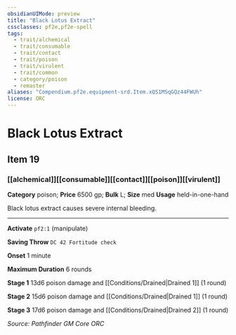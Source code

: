 ```yaml
---
obsidianUIMode: preview
title: "Black Lotus Extract"
cssclasses: pf2e,pf2e-spell
tags:
  - trait/alchemical
  - trait/consumable
  - trait/contact
  - trait/poison
  - trait/virulent
  - trait/common
  - category/poison
  - remaster
aliases: "Compendium.pf2e.equipment-srd.Item.xQS1MSqGQz44FWUh"
license: ORC
---
```

# Black Lotus Extract
## Item 19
### [[alchemical]][[consumable]][[contact]][[poison]][[virulent]]

**Category** poison; 
**Price** 6500 gp; 
**Bulk** L; **Size** med
**Usage** held-in-one-hand

Black lotus extract causes severe internal bleeding.

* * *

**Activate** `pf2:1` (manipulate)

**Saving Throw** `DC 42 Fortitude check`

**Onset** 1 minute

**Maximum Duration** 6 rounds

**Stage 1** 13d6 poison damage and [[Conditions/Drained|Drained 1]] (1 round)

**Stage 2** 15d6 poison damage and [[Conditions/Drained|Drained 1]] (1 round)

**Stage 3** 17d6 poison damage and [[Conditions/Drained|Drained 2]] (1 round)

*Source: Pathfinder GM Core*
*ORC*